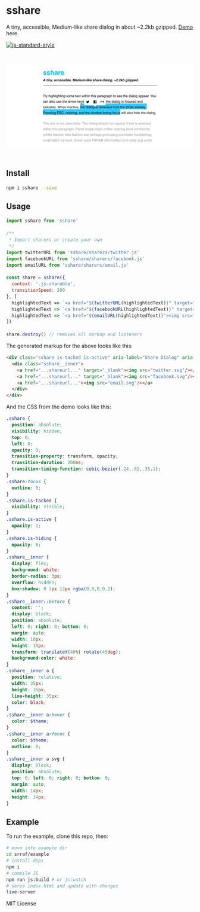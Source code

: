 # sshare
A tiny, accessible, Medium-like share dialog in about ~2.2kb gzipped. [Demo](http://estrattonbailey.com/sshare) here.

[![js-standard-style](https://cdn.rawgit.com/feross/standard/master/badge.svg)](http://standardjs.com)

<img src="https://raw.githubusercontent.com/estrattonbailey/sshare/master/screenshot.png" style="width: 620px; margin: 2em 0;"/>

## Install
```bash
npm i sshare --save
```

## Usage 
```javascript
import sshare from 'sshare'

/**
 * Import sharers or create your own
 */
import twitterURL from 'sshare/sharers/twitter.js'
import facebookURL from 'sshare/sharers/facebook.js'
import emailURL from 'sshare/sharers/email.js'

const share = sshare({
  context: '.js-sharable',
  transitionSpeed: 200
}, [
  highlightedText => `<a href="${twitterURL(highlightedText)}" target="_blank"><img src="twitter.svg"/></a>`,
  highlightedText => `<a href="${facebookURL(highlightedText)}" target="_blank"><img src="facebook.svg"/></a>`,
  highlightedText => `<a href="${emailURL(highlightedText)}"><img src="email.svg"/></a>`,
])

share.destroy() // removes all markup and listeners
```

The generated markup for the above looks like this:
```html
<div class="sshare is-tacked is-active" aria-label="Share Dialog" aria-hidden="false" tabindex="0">
  <div class="sshare__inner">
    <a href="...shareurl..." target="_blank"><img src="twitter.svg"/></a>
    <a href="...shareurl..." target="_blank"><img src="facebook.svg"/></a>
    <a href="...shareurl..."><img src="email.svg"/></a>
  </div>
</div>
```
And the CSS from the demo looks like this:
```scss
.sshare {
  position: absolute;
  visibility: hidden;
  top: 0;
  left: 0;
  opacity: 0;
  transition-property: transform, opacity;
  transition-duration: 200ms;
  transition-timing-function: cubic-bezier(.24,.82,.35,1);
}
.sshare:focus {
  outline: 0;
}
.sshare.is-tacked {
  visibility: visible;
}
.sshare.is-active {
  opacity: 1;
}
.sshare.is-hiding {
  opacity: 0;
}
.sshare__inner {
  display: flex;
  background: white;
  border-radius: 3px;
  overflow: hidden;
  box-shadow: 0 3px 12px rgba(0,0,0,0.2);
}
.sshare__inner::before {
  content: '';
  display: block;
  position: absolute;
  left: 0; right: 0; bottom: 0;
  margin: auto;
  width: 10px;
  height: 10px;
  transform: translateY(40%) rotate(45deg);
  background-color: white;
}
.sshare__inner a {
  position: relative;
  width: 35px;
  height: 35px;
  line-height: 35px;
  color: black;
}
.sshare__inner a:hover {
  color: $theme;
}
.sshare__inner a:focus {
  color: $theme;
  outline: 0;
}
.sshare__inner a svg {
  display: block;
  position: absolute;
  top: 0; left: 0; right: 0; bottom: 0;
  margin: auto;
  width: 14px;
  height: 14px;
}
```

## Example
To run the example, clone this repo, then:
```bash
# move into example dir
cd srraf/example
# install deps
npm i
# compile JS
npm run js:build # or js:watch
# serve index.html and update with changes
live-server 
```

MIT License
